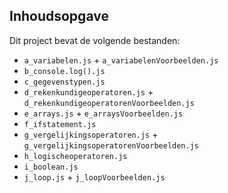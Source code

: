 ## Inhoudsopgave ##

Dit project bevat de volgende bestanden:
* `a_variabelen.js` + `a_variabelenVoorbeelden.js`
* `b_console.log().js`
* `c_gegevenstypen.js`
* `d_rekenkundigeoperatoren.js` + `d_rekenkundigeoperatorenVoorbeelden.js`
* `e_arrays.js` + `e_arraysVoorbeelden.js`
* `f_ifstatement.js`
* `g_vergelijkingsoperatoren.js` + `g_vergelijkingsoperatorenVoorbeelden.js`
* `h_logischeoperatoren.js`
* `i_boolean.js`
* `j_loop.js` + `j_loopVoorbeelden.js`







